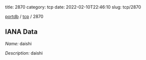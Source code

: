 title: 2870
category: tcp
date: 2022-02-10T22:46:10
slug: tcp/2870

[portdb](/) / [tcp](/category/tcp.html) / 2870


## IANA Data

_Name:_ daishi

_Description:_ daishi

